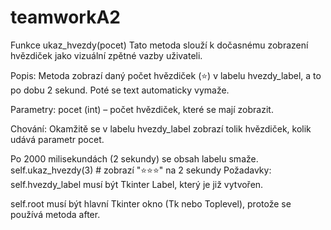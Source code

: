 # teamworkA2
Funkce ukaz_hvezdy(pocet)
Tato metoda slouží k dočasnému zobrazení hvězdiček jako vizuální zpětné vazby uživateli.

Popis:
Metoda zobrazí daný počet hvězdiček (⭐) v labelu hvezdy_label, a to po dobu 2 sekund. Poté se text automaticky vymaže.

Parametry:
pocet (int) – počet hvězdiček, které se mají zobrazit.

Chování:
Okamžitě se v labelu hvezdy_label zobrazí tolik hvězdiček, kolik udává parametr pocet.

Po 2000 milisekundách (2 sekundy) se obsah labelu smaže.
self.ukaz_hvezdy(3)  # zobrazí "⭐⭐⭐" na 2 sekundy
Požadavky:
self.hvezdy_label musí být Tkinter Label, který je již vytvořen.

self.root musí být hlavní Tkinter okno (Tk nebo Toplevel), protože se používá metoda after.
